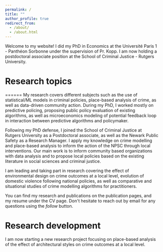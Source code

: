 ```yaml
---
permalink: /
title: ""
author_profile: true
redirect_from: 
  - /about/
  - /about.html
---
```


Welcome to my website! I did my PhD in Economics at the Université Paris 1 - Panthéon Sorbonne under the supervision of Pr. Kopp. I am now holding a postdoctoral associate position at the School of Criminal Justice - Rutgers University. 

# Research topics
======
My research covers different subjects such as the use of statistical/ML models in criminal policies, place-based analysis of crime, as well as data-driven community action. During my PhD, I worked mostly on predictive policing, proposing public policy evaluation of existing algorithms, as well as microeconomics modeling of potential feedback loop in interaction between predictive algorithms and policymaker. 

Following my PhD defense, I joined the School of Criminal Justice at Rutgers University as a Postdoctoral associate, as well as the Newark Public Safety as a Research Manager. I apply my knowledge on crime modelling and place-based analysis to inform the action of the NPSC through local interventions. Our main work is to inform community based organizations with data analysis and to propose local policies based on the existing literature in social sciences and criminal justice. 

I am leading and taking part in research covering the effect of environmental design on crime outcomes at a local level, evolution of domestic violence following national policies, as well as comparative and situational studies of crime modelling algorithms for practitioners. 

You can find my research and publications on the publication pages, and my resume under the CV page. Don't hesitate to reach out by email for any questions using the *follow* button. 

# Research development

I am now starting a new research project focusing on place-based analysis of the effect of architectural styles on crime outcomes at a local level. 

